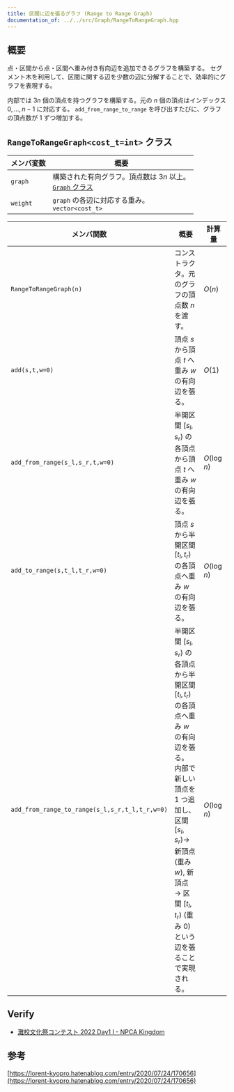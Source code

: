 ```yaml
---
title: 区間に辺を張るグラフ (Range to Range Graph)
documentation_of: ../../src/Graph/RangeToRangeGraph.hpp
---
```


## 概要

点・区間から点・区間へ重み付き有向辺を追加できるグラフを構築する。
セグメント木を利用して、区間に関する辺を少数の辺に分解することで、効率的にグラフを表現する。

内部では $3n$ 個の頂点を持つグラフを構築する。元の $n$ 個の頂点はインデックス $0, \dots, n-1$ に対応する。
`add_from_range_to_range` を呼び出すたびに、グラフの頂点数が 1 ずつ増加する。

## `RangeToRangeGraph<cost_t=int>` クラス

|メンバ変数|概要|
|---|---|
|`graph`|構築された有向グラフ。頂点数は $3n$ 以上。<br> [`Graph` クラス](./Graph.md)|
|`weight`|`graph` の各辺に対応する重み。<br> `vector<cost_t>`|


|メンバ関数|概要|計算量|
|---|---|---|
|`RangeToRangeGraph(n)`|コンストラクタ。元のグラフの頂点数 $n$ を渡す。|$O(n)$|
|`add(s,t,w=0)`|頂点 $s$ から頂点 $t$ へ重み $w$ の有向辺を張る。|$O(1)$|
|`add_from_range(s_l,s_r,t,w=0)`|半開区間 $\lbrack s_l, s_r)$ の各頂点から頂点 $t$ へ重み $w$ の有向辺を張る。|$O(\log n)$|
|`add_to_range(s,t_l,t_r,w=0)`|頂点 $s$ から半開区間 $\lbrack t_l, t_r)$ の各頂点へ重み $w$ の有向辺を張る。|$O(\log n)$|
|`add_from_range_to_range(s_l,s_r,t_l,t_r,w=0)`|半開区間 $\lbrack s_l, s_r)$ の各頂点から半開区間 $\lbrack t_l, t_r)$ の各頂点へ重み $w$ の有向辺を張る。<br>内部で新しい頂点を 1 つ追加し、区間 $\lbrack s_l, s_r) \to$ 新頂点 (重み $w$), 新頂点 $\to$ 区間 $\lbrack t_l, t_r)$ (重み $0$) という辺を張ることで実現される。|$O(\log n)$|

## Verify


- [灘校文化祭コンテスト 2022 Day1 I - NPCA Kingdom](https://atcoder.jp/contests/nadafes2022_day1/tasks/nadafes2022_day1_i)


## 参考
[https://lorent-kyopro.hatenablog.com/entry/2020/07/24/170656](https://lorent-kyopro.hatenablog.com/entry/2020/07/24/170656)
